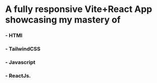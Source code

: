 # A fully responsive Vite+React App showcasing my mastery of 
### - HTMl
### - TailwindCSS
### - Javascript
### - ReactJs.
